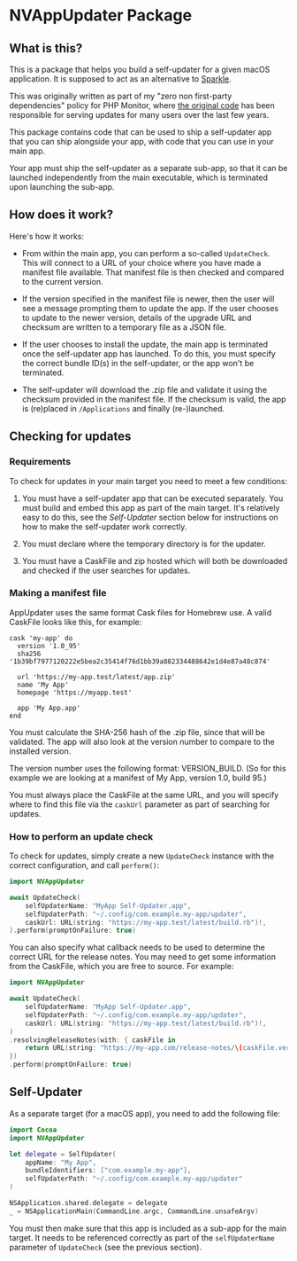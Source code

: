 # NVAppUpdater Package

## What is this?

This is a package that helps you build a self-updater for a given macOS application. It is supposed to act as an alternative to [Sparkle](https://sparkle-project.org/). 

This was originally written as part of my "zero non first-party dependencies" policy for PHP Monitor, where [the original code](https://github.com/nicoverbruggen/phpmon/tree/641328760684472a9a3c6191d15dcab249d92271/phpmon-updater) has been responsible for serving updates for many users over the last few years.

This package contains code that can be used to ship a self-updater app that you can ship alongside your app, with code that you can use in your main app.

Your app must ship the self-updater as a separate sub-app, so that it can be launched independently from the main executable, which is terminated upon launching the sub-app.

## How does it work?

Here's how it works:

- From within the main app, you can perform a so-called `UpdateCheck`. This will connect to a URL of your choice where you have made a manifest file available. That manifest file is then checked and compared to the current version.

- If the version specified in the manifest file is newer, then the user will see a message prompting them to update the app. If the user chooses to update to the newer version, details of the upgrade URL and checksum are written to a temporary file as a JSON file.

- If the user chooses to install the update, the main app is terminated once the self-updater app has launched. To do this, you must specify the correct bundle ID(s) in the self-updater, or the app won't be terminated.

- The self-updater will download the .zip file and validate it using the checksum provided in the manifest file. If the checksum is valid, the app is (re)placed in `/Applications` and finally (re-)launched.

## Checking for updates

### Requirements

To check for updates in your main target you need to meet a few conditions:

1. You must have a self-updater app that can be executed separately. You must build and embed this app as part of the main target. It's relatively easy to do this, see the *Self-Updater* section below for instructions on how to make the self-updater work correctly.

2. You must declare where the temporary directory is for the updater.

3. You must have a CaskFile and zip hosted which will both be downloaded and checked if the user searches for updates.

### Making a manifest file

AppUpdater uses the same format Cask files for Homebrew use. A valid CaskFile looks like this, for example:

```
cask 'my-app' do
  version '1.0_95'
  sha256 '1b39bf7977120222e5bea2c35414f76d1bb39a882334488642e1d4e87a48c874'

  url 'https://my-app.test/latest/app.zip'
  name 'My App'
  homepage 'https://myapp.test'

  app 'My App.app'
end
```

You must calculate the SHA-256 hash of the .zip file, since that will be validated. The app will also look at the version number to compare to the installed version. 

The version number uses the following format: VERSION_BUILD. (So for this example we are looking at a manifest of My App, version 1.0, build 95.)

You must always place the CaskFile at the same URL, and you will specify where to find this file via the `caskUrl` parameter as part of searching for updates.

### How to perform an update check

To check for updates, simply create a new `UpdateCheck` instance with the correct configuration, and call `perform()`:

```swift
import NVAppUpdater

await UpdateCheck(
    selfUpdaterName: "MyApp Self-Updater.app",
    selfUpdaterPath: "~/.config/com.example.my-app/updater",
    caskUrl: URL(string: "https://my-app.test/latest/build.rb")!,
).perform(promptOnFailure: true)
```

You can also specify what callback needs to be used to determine the correct URL for the release notes. You may need to get some information from the CaskFile, which you are free to source. For example:

```swift
import NVAppUpdater

await UpdateCheck(
    selfUpdaterName: "MyApp Self-Updater.app",
    selfUpdaterPath: "~/.config/com.example.my-app/updater",
    caskUrl: URL(string: "https://my-app.test/latest/build.rb")!,
)
.resolvingReleaseNotes(with: { caskFile in
    return URL(string: "https://my-app.com/release-notes/\(caskFile.version)")!
})
.perform(promptOnFailure: true)
```

## Self-Updater

As a separate target (for a macOS app), you need to add the following file:

```swift
import Cocoa
import NVAppUpdater

let delegate = SelfUpdater(
    appName: "My App",
    bundleIdentifiers: ["com.example.my-app"],
    selfUpdaterPath: "~/.config/com.example.my-app/updater"
)

NSApplication.shared.delegate = delegate
_ = NSApplicationMain(CommandLine.argc, CommandLine.unsafeArgv)
```

You must then make sure that this app is included as a sub-app for the main target. It needs to be referenced correctly as part of the `selfUpdaterName` parameter of `UpdateCheck` (see the previous section).
